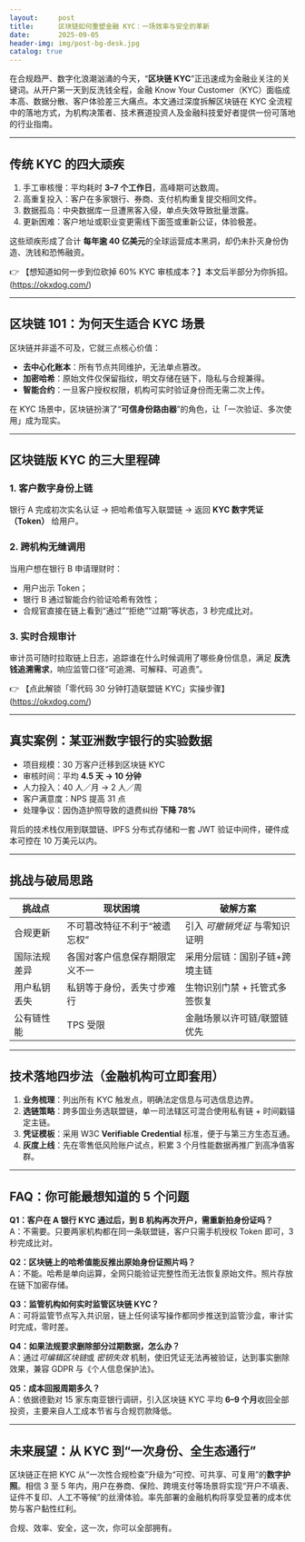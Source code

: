 ```yaml
---
layout:     post
title:      区块链如何重塑金融 KYC：一场效率与安全的革新
date:       2025-09-05
header-img: img/post-bg-desk.jpg
catalog: true
---
```


在合规趋严、数字化浪潮汹涌的今天，“**区块链 KYC**”正迅速成为金融业关注的关键词。从开户第一天到反洗钱全程，金融 Know Your Customer（KYC）面临成本高、数据分散、客户体验差三大痛点。本文通过深度拆解区块链在 KYC 全流程中的落地方式，为机构决策者、技术赛道投资人及金融科技爱好者提供一份可落地的行业指南。

---

## 传统 KYC 的四大顽疾

1. 手工审核慢：平均耗时 **3–7 个工作日**，高峰期可达数周。  
2. 高重复投入：客户在多家银行、券商、支付机构重复提交相同文件。  
3. 数据孤岛：中央数据库一旦遭黑客入侵，单点失效导致批量泄露。  
4. 更新困难：客户地址或职业变更需线下面签或重新公证，体验极差。

这些顽疾形成了合计 **每年逾 40 亿美元**的全球运营成本黑洞，却仍未扑灭身份伪造、洗钱和恐怖融资。

👉 【想知道如何一步到位砍掉 60% KYC 审核成本？】本文后半部分为你拆招。(https://okxdog.com/)

---

## 区块链 101：为何天生适合 KYC 场景

区块链并非遥不可及，它就三点核心价值：  
- **去中心化账本**：所有节点共同维护，无法单点篡改。  
- **加密哈希**：原始文件仅保留指纹，明文存储在链下，隐私与合规兼得。  
- **智能合约**：一旦客户授权权限，机构可实时验证身份而无需二次上传。

在 KYC 场景中，区块链扮演了“**可信身份路由器**”的角色，让「一次验证、多次使用」成为现实。

---

## 区块链版 KYC 的三大里程碑

### 1. 客户数字身份上链  
银行 A 完成初次实名认证 → 把哈希值写入联盟链 → 返回 **KYC 数字凭证（Token）** 给用户。  

### 2. 跨机构无缝调用  
当用户想在银行 B 申请理财时：  
- 用户出示 Token；  
- 银行 B 通过智能合约验证哈希有效性；  
- 合规官直接在链上看到“通过”“拒绝”“过期”等状态，3 秒完成比对。  

### 3. 实时合规审计  
审计员可随时拉取链上日志，追踪谁在什么时候调用了哪些身份信息，满足 **反洗钱追溯需求**，响应监管口径“可追溯、可解释、可追责”。

👉 【点此解锁「零代码 30 分钟打造联盟链 KYC」实操步骤】(https://okxdog.com/)

---

## 真实案例：某亚洲数字银行的实验数据

- 项目规模：30 万客户迁移到区块链 KYC  
- 审核时间：平均 **4.5 天 → 10 分钟**  
- 人力投入：40 人／月 → 2 人／周  
- 客户满意度：NPS 提高 31 点  
- 处理争议：因伪造护照导致的退费纠纷 **下降 78%**

背后的技术栈仅用到联盟链、IPFS 分布式存储和一套 JWT 验证中间件，硬件成本可控在 10 万美元以内。

---

## 挑战与破局思路

| 挑战点 | 现状困境 | 破解方案 |
|---|---|---|
| 合规更新 | 不可篡改特征不利于“被遗忘权” | 引入 *可撤销凭证* 与零知识证明 |
| 国际法规差异 | 各国对客户信息保存期限定义不一 | 采用分层链：国别子链+跨境主链 |
| 用户私钥丢失 | 私钥等于身份，丢失寸步难行 | 生物识别门禁 + 托管式多签恢复 |
| 公有链性能 | TPS 受限 | 金融场景以许可链/联盟链优先 |

---

## 技术落地四步法（金融机构可立即套用）

1. **业务梳理**：列出所有 KYC 触发点，明确法定信息与可选信息边界。  
2. **选链策略**：跨多国业务选联盟链，单一司法辖区可混合使用私有链 + 时间戳锚定主链。  
3. **凭证模板**：采用 W3C **Verifiable Credential** 标准，便于与第三方生态互通。  
4. **灰度上线**：先在零售低风险账户试点，积累 3 个月性能数据再推广到高净值客群。

---

## FAQ：你可能最想知道的 5 个问题

**Q1：客户在 A 银行 KYC 通过后，到 B 机构再次开户，需重新拍身份证吗？**  
A：不需要。只要两家机构都在同一条联盟链，客户只需手机授权 Token 即可，3 秒完成比对。

**Q2：区块链上的哈希值能反推出原始身份证照片吗？**  
A：不能。哈希是单向运算，全网只能验证完整性而无法恢复原始文件。照片存放在链下加密存储。

**Q3：监管机构如何实时监管区块链 KYC？**  
A：可将监管节点写入共识层，链上任何读写操作都同步推送到监管沙盒，审计实时完成，零时差。

**Q4：如果法规要求删除部分过期数据，怎么办？**  
A：通过*可编辑区块链*或 *密钥失效* 机制，使旧凭证无法再被验证，达到事实删除效果，兼容 GDPR 与《个人信息保护法》。

**Q5：成本回报周期多久？**  
A：依据德勤对 15 家东南亚银行调研，引入区块链 KYC 平均 **6–9 个月**收回全部投资，主要来自人工成本节省与合规罚款降低。

---

## 未来展望：从 KYC 到“一次身份、全生态通行”  

区块链正在把 KYC 从“一次性合规检查”升级为“可控、可共享、可复用”的**数字护照**。相信 3 至 5 年内，用户在券商、保险、跨境支付等场景将实现“开户不填表、证件不复印、人工不等候”的丝滑体验。率先部署的金融机构将享受显著的成本优势与客户黏性红利。

合规、效率、安全，这一次，你可以全部拥有。